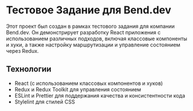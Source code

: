 # Тестовое Задание для Bend.dev

Этот проект был создан в рамках тестового задания для компании Bend.dev. Он демонстрирует разработку React приложения с использованием различных подходов, включая классовые компоненты и хуки, а также настройку маршрутизации и управление состоянием через Redux.

## Технологии

- React (с использованием классовых компонентов и хуков)
- Redux и Redux Toolkit для управления состоянием
- ESLint и Prettier для поддержания качества и консистентности кода
- Stylelint для стилей CSS
